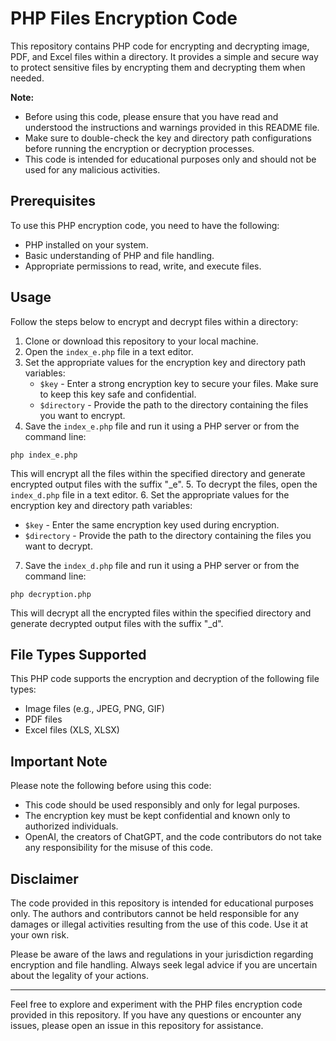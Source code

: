# PHP Files Encryption Code

This repository contains PHP code for encrypting and decrypting image, PDF, and Excel files within a directory. It provides a simple and secure way to protect sensitive files by encrypting them and decrypting them when needed.

**Note:**
- Before using this code, please ensure that you have read and understood the instructions and warnings provided in this README file.
- Make sure to double-check the key and directory path configurations before running the encryption or decryption processes.
- This code is intended for educational purposes only and should not be used for any malicious activities.

## Prerequisites

To use this PHP encryption code, you need to have the following:

- PHP installed on your system.
- Basic understanding of PHP and file handling.
- Appropriate permissions to read, write, and execute files.

## Usage

Follow the steps below to encrypt and decrypt files within a directory:

1. Clone or download this repository to your local machine.
2. Open the `index_e.php` file in a text editor.
3. Set the appropriate values for the encryption key and directory path variables:
    - `$key` - Enter a strong encryption key to secure your files. Make sure to keep this key safe and confidential.
    - `$directory` - Provide the path to the directory containing the files you want to encrypt.
4. Save the `index_e.php` file and run it using a PHP server or from the command line:

`php index_e.php
`

This will encrypt all the files within the specified directory and generate encrypted output files with the suffix "_e".
5. To decrypt the files, open the `index_d.php` file in a text editor.
6. Set the appropriate values for the encryption key and directory path variables:
- `$key` - Enter the same encryption key used during encryption.
- `$directory` - Provide the path to the directory containing the files you want to decrypt.
7. Save the `index_d.php` file and run it using a PHP server or from the command line:

`php decryption.php
`

This will decrypt all the encrypted files within the specified directory and generate decrypted output files with the suffix "_d".

## File Types Supported

This PHP code supports the encryption and decryption of the following file types:

- Image files (e.g., JPEG, PNG, GIF)
- PDF files
- Excel files (XLS, XLSX)

## Important Note

Please note the following before using this code:

- This code should be used responsibly and only for legal purposes.
- The encryption key must be kept confidential and known only to authorized individuals.
- OpenAI, the creators of ChatGPT, and the code contributors do not take any responsibility for the misuse of this code.

## Disclaimer

The code provided in this repository is intended for educational purposes only. The authors and contributors cannot be held responsible for any damages or illegal activities resulting from the use of this code. Use it at your own risk.

Please be aware of the laws and regulations in your jurisdiction regarding encryption and file handling. Always seek legal advice if you are uncertain about the legality of your actions.

---

Feel free to explore and experiment with the PHP files encryption code provided in this repository. If you have any questions or encounter any issues, please open an issue in this repository for assistance.



